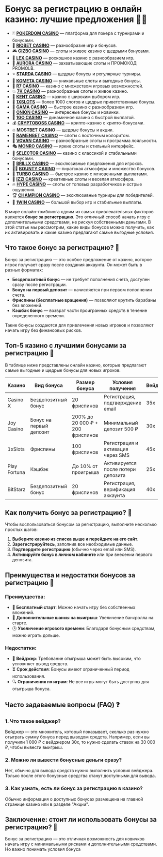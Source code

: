 # Бонус за регистрацию в онлайн казино: лучшие предложения 🎁💸
- 🃏 **[POKERDOM CASINO](https://brandplay.link/Bxg7SC7H)** — платформа для покера с турнирами и бонусами.
- 🌟 **[RIOBET CASINO](https://brandplay.link/dtx89f2L)** — разнообразие игр и бонусов.
- 🎮 **[GIZBO CASINO](https://gizbo-tea02.com/c8e962e89)** — слоты и живое казино с щедрыми бонусами.
- 🏅 **[LEX CASINO](https://brandplay.link/2HFTmBc8)** — роскошное казино с разнообразием игр.
- 🌌 **[AURORA CASINO](https://10trafic-stat2.com/click/668546566bcc6313411604c7/6766/15114/subaccount?promocode=PROMOLB)** — захватывающие слоты и ПРОМОКОД PROMOLB.
- ⭐ **[STARDA CASINO](https://brandplay.link/cpFQbWKn)** — щедрые бонусы и регулярные турниры.
- 🌠 **[KOMETA CASINO](https://brandplay.link/tLG15CCb)** — уникальные слоты и выгодные бонусы.
- 🎯 **[R7 CASINO](https://brandplay.link/zPmNmTWG)** — казино с множеством игровых возможностей.
- 💥 **[7K CASINO](https://brandplay.link/dd46bNgD)** — разнообразные слоты и живое казино.
- 🎲 **[KENT CASINO](https://brandplay.link/tj7BwCb4)** — казино с широким выбором игр.
- 🎰 **[1XSLOTS](https://brandplay.link/R4xfxqdm)** — более 1000 слотов и щедрые приветственные бонусы.
- 💎 **[GAMA CASINO](https://brandplay.link/zrZpLFTP)** — быстрое казино с разнообразием игр.
- 🍄 **[ONION CASINO](https://obclk001-2d.top/click?offer_id=986&partner_id=10542&landing_id=1798&utm_medium=affiliate&sub_1=oncasino3)** — интересные бонусы и новинки.
- 🚀 **[1GO CASINO](https://1go-ircp01.com/ce015f410)** — динамичное казино с быстрой выплатой.
- 💰 **[CRYPTOBOSS CASINO](https://cryptobossc.online/d847bcfa9)** — крипто-казино с крипто-бонусами.
- 🔥 **[MOSTBET CASINO](https://ktbtis024ifqfn0mst.com/beQs)** — щедрые бонусы и акции.
- 🍜 **[RAMENBET CASINO](https://get.saltyram.com/ru/registration?apkpop=0&partner=p24970p3296034p5526)** — слоты с восточным колоритом.
- 🎉 **[VOVAN CASINO](https://vovan.site/d098ab058)** — разнообразные слоты и программа лояльности.
- 🎭 **[MONRO CASINO](https://mnr-ircp01.com/c3ce72a2c)** — яркие слоты и стильный интерфейс.
- 🎩 **[SELECTOR CASINO](https://gosel.vc/SELVK)** — казино с классикой и стабильными бонусами.
- 💎 **[BRILLX CASINO](https://brillx.uno/BRIVK)** — эксклюзивные предложения для игроков.
- 🏴‍☠️ **[BOUNTY CASINO](https://bounty-casino.de/BOVK)** — пиратская атмосфера и множество бонусов.
- 💨 **[TURBO CASINO](https://turbo-casino.ch/TURVK)** — быстрое казино с мгновенными выплатами.
- 🌈 **[IZZI CASINO](https://izzi-fr03.com/ca7c8a7b7)** — креативные слоты и веселая атмосфера.
- 🔥 **[HYPE CASINO](https://hypekaz.com/dc2f44ad0)** — слоты от топовых разработчиков и острые ощущения.
- 🏆 **[CHAMPION CASINO](https://champcasino.ink/pobeda/doa-hats?p80412p305331p112c)** — эксклюзивные турниры для победителей.
- 🎯 **[1WIN CASINO](https://brandplay.link/6F5VqbyZ)** — большой выбор игр и стабильные выплаты.

В мире онлайн-гэмблинга одним из самых привлекательных факторов является **бонус за регистрацию**. Это отличный способ начать игру с дополнительными средствами, не рискуя собственными деньгами. В этой статье мы рассмотрим, какие виды бонусов можно получить, как их активировать и какие казино предлагают самые выгодные условия.

## Что такое бонус за регистрацию? 🤔

Бонус за регистрацию — это особое предложение от казино, которое игрок получает сразу после создания аккаунта. Он может быть в разных форматах:

- **Бездепозитный бонус** — не требует пополнения счета, доступен сразу после регистрации.
- **Бонус на первый депозит** — начисляется при первом пополнении счета.
- **Фриспины (бесплатные вращения)** — позволяют крутить барабаны без вложений.
- **Кэшбэк бонус** — возврат части проигранных средств в течение определенного времени.

Такие бонусы создаются для привлечения новых игроков и позволяют начать игру без финансовых рисков.

## Топ-5 казино с лучшими бонусами за регистрацию 🎰

В таблице ниже представлены онлайн казино, которые предлагают самые выгодные и щедрые бонусы для новых игроков.

| Казино        | Вид бонуса            | Размер бонуса            | Условия получения         | Вейджер     |
|---------------|------------------------|---------------------------|----------------------------|-------------|
| Casino X      | Бездепозитный бонус    | 20 фриспинов              | Регистрация, подтверждение email | 35x         |
| Joy Casino    | Бонус на первый депозит| 200% до 20 000 ₽ + 200 фриспинов | Минимальный депозит 500 ₽   | 30x         |
| 1xSlots       | Фриспины               | 100 фриспинов             | Регистрация и активация через SMS | 45x         |
| Play Fortuna  | Кэшбэк                 | До 10% от проигрыша       | Активируется после потери депозита | 25x         |
| BitStarz      | Бездепозитный бонус    | 20 фриспинов              | Регистрация, верификация аккаунта | 40x         |

## Как получить бонус за регистрацию? 📝

Чтобы воспользоваться бонусом за регистрацию, выполните несколько простых шагов:

1. **Выберите казино из списка выше и перейдите на его сайт**.
2. **Зарегистрируйтесь**, заполнив все необходимые данные.
3. **Подтвердите регистрацию** (обычно через email или SMS).
4. **Активируйте бонус в личном кабинете** или при внесении первого депозита.

## Преимущества и недостатки бонусов за регистрацию 🎯

### Преимущества:

- 🎁 **Бесплатный старт**: Можно начать игру без собственных вложений.
- 🎰 **Дополнительные шансы на выигрыш**: Увеличение банкролла на старте.
- 🕒 **Увеличение игрового времени**: Благодаря бонусным средствам, можно играть дольше.

### Недостатки:

- 📜 **Вейджер**: Требование отыгрыша может быть высоким, что усложняет вывод средств.
- ⏳ **Срок действия**: Бонусы имеют ограниченный период использования.
- 🔍 **Ограничения по играм**: Не все игры могут быть доступны для отыгрыша бонуса.

## Часто задаваемые вопросы (FAQ) ❓

### 1. Что такое вейджер?
Вейджер — это множитель, который показывает, сколько раз нужно отыграть сумму бонуса перед выводом средств. Например, если вы получили 1 000 ₽ с вейджером 30x, то нужно сделать ставок на 30 000 ₽, чтобы вывести выигрыш.

### 2. Можно ли вывести бонусные деньги сразу?
Нет, обычно для вывода средств нужно выполнить условия вейджера. Только после этого бонусные средства станут доступными для вывода.

### 3. Как узнать, есть ли бонус за регистрацию в казино?
Обычно информация о доступных бонусах размещена на главной странице казино или в разделе "Акции".

## Заключение: стоит ли использовать бонусы за регистрацию? 🎲

Бонус за регистрацию — это отличная возможность для новичков начать игру с минимальными рисками и дополнительными средствами. Но важно понимать условия бонуса

